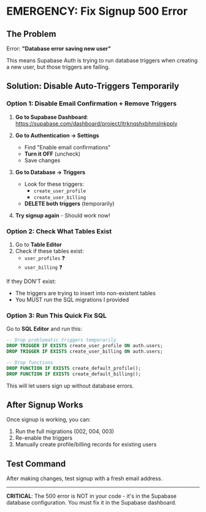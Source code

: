 # EMERGENCY: Fix Signup 500 Error

## The Problem
Error: **"Database error saving new user"**

This means Supabase Auth is trying to run database triggers when creating a new user, but those triggers are failing.

## Solution: Disable Auto-Triggers Temporarily

### Option 1: Disable Email Confirmation + Remove Triggers

1. **Go to Supabase Dashboard**: https://supabase.com/dashboard/project/ltrknqshxbhmslnkpply

2. **Go to Authentication → Settings**
   - Find "Enable email confirmations"
   - **Turn it OFF** (uncheck)
   - Save changes

3. **Go to Database → Triggers**
   - Look for these triggers:
     - `create_user_profile`
     - `create_user_billing`
   - **DELETE both triggers** (temporarily)

4. **Try signup again** - Should work now!

### Option 2: Check What Tables Exist

1. Go to **Table Editor**
2. Check if these tables exist:
   - `user_profiles` ❓
   - `user_billing` ❓

If they DON'T exist:
- The triggers are trying to insert into non-existent tables
- You MUST run the SQL migrations I provided

### Option 3: Run This Quick Fix SQL

Go to **SQL Editor** and run this:

```sql
-- Drop problematic triggers temporarily
DROP TRIGGER IF EXISTS create_user_profile ON auth.users;
DROP TRIGGER IF EXISTS create_user_billing ON auth.users;

-- Drop functions
DROP FUNCTION IF EXISTS create_default_profile();
DROP FUNCTION IF EXISTS create_default_billing();
```

This will let users sign up without database errors.

## After Signup Works

Once signup is working, you can:
1. Run the full migrations (002, 004, 003)
2. Re-enable the triggers
3. Manually create profile/billing records for existing users

## Test Command

After making changes, test signup with a fresh email address.

---

**CRITICAL**: The 500 error is NOT in your code - it's in the Supabase database configuration. You must fix it in the Supabase dashboard.
